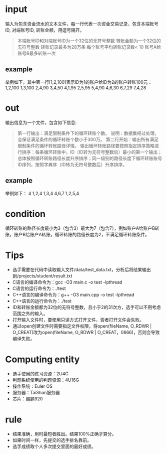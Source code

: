 # input
输入为包含资金流水的文本文件，每一行代表一次资金交易记录，包含本端账号ID, 对端账号ID, 转账金额，用逗号隔开。
> 本端账号ID和对端账号ID为一个32位的无符号整数
> 转账金额为一个32位的无符号整数
> 转账记录最多为28万条
> 每个账号平均转账记录数< 10
> 账号A给账号B最多转账一次
## example
举例如下，其中第一行[1,2,100]表示ID为1的账户给ID为2的账户转账100元：
1,2,100
1,3,100
2,4,90
3,4,50
4,1,95
2,5,95
5,4,90
4,6,30
6,7,29
7,4,28
# out
输出信息为一个文件，包含如下信息:
> 第一行输出：满足限制条件下的循环转账个数。
说明：数据集经过处理，会保证满足条件的循环转账个数小于300万。
> 第二行开始：输出所有满足限制条件的循环转账路径详情。
输出循环转账路径要按照指定排序策略进行排序：每条循环转账中，ID（ID转为无符号整数后）最小的第一个输出；总体按照循环转账路径长度升序排序；同一级别的路径长度下循环转账账号ID序列，按照字典序（ID转为无符号整数后）升序排序。
## example
举例如下：
4
1,2,4
1,3,4
4,6,7
1,2,5,4
# condition
循环转账的路径长度最小为3（包含3）最大为7（包含7），例如账户A给账户B转账，账户B给账户A转账，循环转账的路径长度为2，不满足循环转账条件。
# Tips
* 选手需要在代码中读取输入文件/data/test_data.txt，分析后将结果输出到/projects/student/result.txt
* C语言的编译命令为：gcc -O3 main.c -o test -lpthread
* C语言的运行命令为：./test
* C++语言的编译命令为：g++ -O3 main.cpp -o test -lpthread
* C++语言的运行命令为：./test 
* ID和转账金额都为32位的无符号整数，且小于2的31次方，选手可以不用考虑范围之外的输入。
* 打开输入文件时，要使用只读方式打开文件，否者打开文件会失败。
* 通过open创建文件时需要指定文件权限，将open(fileName, O_RDWR | O_CREAT)改为open(fileName, O_RDWR | O_CREAT，0666)，否则会导致编译失败。
# Computing entity
* 选手使用的练习资源：2U4G
* 判题系统使用的判题资源：4U16G
* 操作系统：Euler OS
* 服务器：TaiShan服务器
* 芯片：鲲鹏920
# rule
* 结果准确，用时最短者胜出。结果100%正确才算分。
* 如果时间一样，先提交的选手排名靠前。
* 选手成绩取个人多次提交里面的最好成绩。